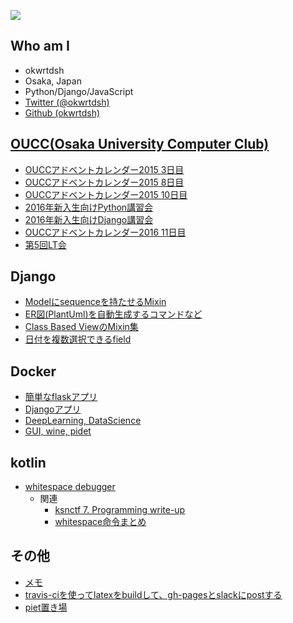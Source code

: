 ![](https://avatars0.githubusercontent.com/u/10989547?v=3&s=200)
## Who am I
* okwrtdsh
* Osaka, Japan
* Python/Django/JavaScript
* [Twitter (@okwrtdsh)](https://twitter.com/okwrtdsh)
* [Github (okwrtdsh)](https://github.com/okwrtdsh/)

## [OUCC(Osaka University Computer Club)](http://oucc.org/)
* [OUCCアドベントカレンダー2015 3日目](index.html#https://gist.githubusercontent.com/okwrtdsh/9f4f0ab95d0c34349468/raw/8b8fb1390deef2593d1d4b79adc94b872acd74c5/advent_calendar20151203.md)
* [OUCCアドベントカレンダー2015 8日目](index.html#https://gist.githubusercontent.com/okwrtdsh/af9169f2ff9a02a3cfa7/raw/f0ff9b8718783124d0f2a97f9cfa4bb079883605/advent_calendar20151208.md)
* [OUCCアドベントカレンダー2015 10日目](index.html#https://gist.githubusercontent.com/okwrtdsh/06645a4d8ef5ff2c72e6/raw/e146e72bea55bb148af12fa4adb6cb2abe416010/advent_calendar20151210.md)
* [2016年新入生向けPython講習会](http://okwrtdsh.github.io/lectures_python/)
* [2016年新入生向けDjango講習会](http://okwrtdsh.github.io/django_tutorial/)
* [OUCCアドベントカレンダー2016 11日目](https://okwrtdsh.github.io/deploy_from_travis/)
* [第5回LT会](https://github.com/okwrtdsh/turtle)

## Django
* [Modelにsequenceを持たせるMixin](https://github.com/okwrtdsh/django_sequence_mixin)
* [ER図(PlantUml)を自動生成するコマンドなど](https://github.com/okwrtdsh/django_extension_commands)
* [Class Based ViewのMixin集](https://github.com/okwrtdsh/django_cbv_utils)
* [日付を複数選択できるfield](https://github.com/okwrtdsh/django_calendar_field)

## Docker
* [簡単なflaskアプリ](https://github.com/okwrtdsh/docker_simple_flaskapp)
* [Djangoアプリ](https://github.com/okwrtdsh/docker_djangoapp)
* [DeepLearning, DataScience](https://github.com/okwrtdsh/anaconda3)
* [GUI, wine, pidet](https://github.com/okwrtdsh/dockerfiles)

## kotlin
* [whitespace debugger](https://gist.github.com/okwrtdsh/c8e36d485d7c57849935d788b97f19b4)
  * 関連
    * [ksnctf 7. Programming write-up](index.html#https://gist.github.com/okwrtdsh/ac58a3caf158ad3d6b8c4bd1cba31e8a)
    * [whitespace命令まとめ](index.html#https://gist.github.com/okwrtdsh/2e0ce698c0c2a50a7af110dd38f30a74)

## その他
* [メモ](https://okwrtdsh.github.io/tips/)
* [travis-ciを使ってlatexをbuildして、gh-pagesとslackにpostする](https://github.com/okwrtdsh/travisLatexSlack)
* [piet置き場](https://github.com/okwrtdsh/piets)
